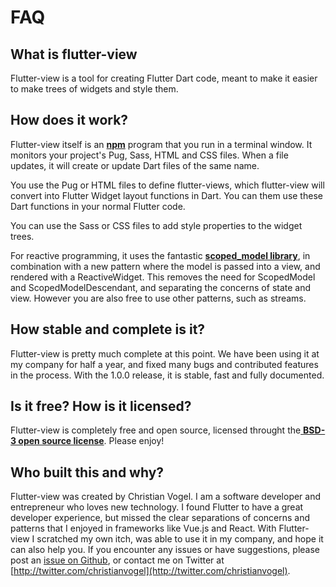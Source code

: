 # FAQ

## What is flutter-view

Flutter-view is a tool for creating Flutter Dart code, meant to make it easier to make trees of widgets and style them.

## How does it work?

Flutter-view itself is an [**npm**](https://www.npmjs.com) program that you run in a terminal window. It monitors your project's Pug, Sass, HTML and CSS files. When a file updates, it will create or update Dart files of the same name.

You use the Pug or HTML files to define flutter-views, which flutter-view will convert into Flutter Widget layout functions in Dart. You can them use these Dart functions in your normal Flutter code.

You can use the Sass or CSS files to add style properties to the widget trees.

For reactive programming, it uses the fantastic [**scoped\_model library**](https://pub.dartlang.org/packages/scoped_model), in combination with a new pattern where the model is passed into a view, and rendered with a ReactiveWidget. This removes the need for ScopedModel and ScopedModelDescendant, and separating the concerns of state and view. However you are also free to use other patterns, such as streams.

## How stable and complete is it?

Flutter-view is pretty much complete at this point. We have been using it at my company for half a year, and fixed many bugs and contributed features in the process. With the 1.0.0 release, it is stable, fast and fully documented.

## Is it free? How is it licensed?

Flutter-view is completely free and open source, licensed throught the[ **BSD-3 open source license**](https://github.com/flutter-view/flutter-view/blob/master/LICENSE). Please enjoy!

## Who built this and why?

Flutter-view was created by Christian Vogel. I am a software developer and entrepreneur who loves new technology. I found Flutter to have a great developer experience, but missed the clear separations of concerns and patterns that I enjoyed in frameworks like Vue.js and React. With Flutter-view I scratched my own itch, was able to use it in my company, and hope it can also help you. If you encounter any issues or have suggestions, please post an [issue on Github](https://github.com/flutter-view/flutter-view/issues), or contact me on Twitter at [http://twitter.com/christianvogel](http://twitter.com/christianvogel).

